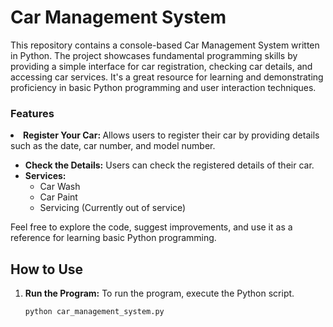 <h1>Car Management System</h1>

<p>This repository contains a console-based Car Management System written in Python. The project showcases fundamental programming skills by providing a simple interface for car registration, 
  checking car details, and accessing car services.
  It's a great resource for learning and demonstrating proficiency in basic Python programming and user interaction techniques.</p>

<h3>Features</h3>

  <li><b>Register Your Car: </b>Allows users to register their car by providing details such as the date, car number, and model number.</li>

- **Check the Details:** Users can check the registered details of their car.
- **Services:**
  - Car Wash
  - Car Paint
  - Servicing (Currently out of service)

Feel free to explore the code, suggest improvements, and use it as a reference for learning basic Python programming.

## How to Use

1. **Run the Program:**
   To run the program, execute the Python script.

   ```bash
   python car_management_system.py
